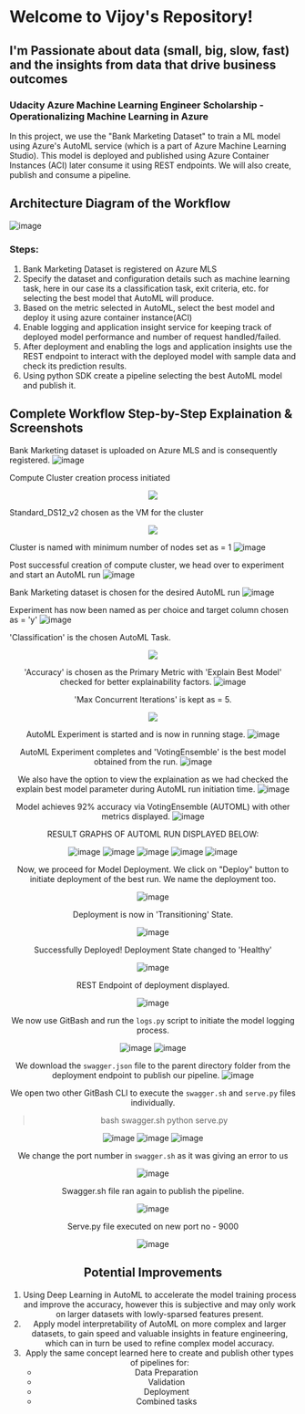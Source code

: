 # Welcome to Vijoy's Repository!

## I'm Passionate about data (small, big, slow, fast) and the insights from data that drive business outcomes

### Udacity Azure Machine Learning Engineer Scholarship - Operationalizing Machine Learning in Azure

In this project, we use the "Bank Marketing Dataset" to train a ML model using Azure's AutoML service (which is a part of Azure Machine Learning Studio). This model is deployed and published using Azure Container Instances (ACI) later consume it using REST endpoints. We will also create, publish and consume a pipeline.


## Architecture Diagram of the Workflow
![image](https://user-images.githubusercontent.com/81923226/114523564-06d0b000-9c62-11eb-9977-e5fef2391b98.png)

### Steps:
1. Bank Marketing Dataset is registered on Azure MLS
2. Specify the dataset and configuration details such as machine learning task, here in our case its a classification task, exit criteria, etc. for selecting the best model that AutoML will produce.
3. Based on the metric selected in AutoML, select the best model and deploy it using azure container instance(ACI)
4. Enable logging and application insight service for keeping track of deployed model performance and number of request handled/failed.
5. After deployment and enabling the logs and application insights use the REST endpoint to interact with the deployed model with sample data and check its prediction results.
6. Using python SDK create a pipeline selecting the best AutoML model and publish it.


## Complete Workflow Step-by-Step Explaination & Screenshots


Bank Marketing dataset is uploaded on Azure MLS and is consequently registered.
![image](https://user-images.githubusercontent.com/81923226/114527550-bf4c2300-9c65-11eb-880d-73dfeb1fb630.png)

Compute Cluster creation process initiated
<center>
    <img src="https://user-images.githubusercontent.com/81923226/114527778-fde1dd80-9c65-11eb-982d-6d569e747c33.png">
</center>

Standard_DS12_v2 chosen as the VM for the cluster
<center>
    <img src="https://user-images.githubusercontent.com/81923226/114527851-0f2aea00-9c66-11eb-8a32-04191c606d8d.png">
</center>

Cluster is named with minimum number of nodes set as = 1
![image](https://user-images.githubusercontent.com/81923226/114528111-51ecc200-9c66-11eb-84a1-7e12fbe0328d.png)


Post successful creation of compute cluster, we head over to experiment and start an AutoML run
![image](https://user-images.githubusercontent.com/81923226/114528196-6af57300-9c66-11eb-950f-0a6fdaa000c0.png)


Bank Marketing dataset is chosen for the desired AutoML run
![image](https://user-images.githubusercontent.com/81923226/114528245-75b00800-9c66-11eb-9dbf-a2c6ab202453.png)


Experiment has now been named as per choice and target column chosen as = 'y'
![image](https://user-images.githubusercontent.com/81923226/114528331-8bbdc880-9c66-11eb-8e7a-6c611d763e2e.png)


'Classification' is the chosen AutoML Task.
<center>
    <img src="https://user-images.githubusercontent.com/81923226/114529524-a8a6cb80-9c67-11eb-9d6e-8b59540c9c4a.png"
</center>

'Accuracy' is chosen as the Primary Metric with 'Explain Best Model' checked for better explainability factors.
![image](https://user-images.githubusercontent.com/81923226/114529608-c3794000-9c67-11eb-85d0-7af9b1942cc4.png)

'Max Concurrent Iterations' is kept as = 5.
<center>
    <img src="https://user-images.githubusercontent.com/81923226/114529700-dbe95a80-9c67-11eb-88c2-a45aa99f063c.png"
</center>

AutoML Experiment is started and is now in running stage.
![image](https://user-images.githubusercontent.com/81923226/114535658-e870b180-9c6d-11eb-92a6-8ae4edcfa091.png)


AutoML Experiment completes and 'VotingEnsemble' is the best model obtained from the run.
![image](https://user-images.githubusercontent.com/81923226/114535767-050ce980-9c6e-11eb-9751-3328d3f639b2.png)


We also have the option to view the explaination as we had checked the explain best model parameter during AutoML run initiation time.
![image](https://user-images.githubusercontent.com/81923226/114537422-ce37d300-9c6f-11eb-8620-27cb88af568e.png)

Model achieves 92% accuracy via VotingEnsemble (AUTOML) with other metrics displayed.
![image](https://user-images.githubusercontent.com/81923226/114537515-eb6ca180-9c6f-11eb-8a44-87abefbbf89f.png)

RESULT GRAPHS OF AUTOML RUN DISPLAYED BELOW:

![image](https://user-images.githubusercontent.com/81923226/114537728-2c64b600-9c70-11eb-87f1-d151c3735e14.png)
![image](https://user-images.githubusercontent.com/81923226/114537750-31296a00-9c70-11eb-9756-d11db7701a9f.png)
![image](https://user-images.githubusercontent.com/81923226/114537766-34bcf100-9c70-11eb-88f3-55b8dfc8345c.png)
![image](https://user-images.githubusercontent.com/81923226/114537791-3c7c9580-9c70-11eb-900d-8da03f10d504.png)
![image](https://user-images.githubusercontent.com/81923226/114537812-443c3a00-9c70-11eb-95d1-cc304c0fb9e2.png)


Now, we proceed for Model Deployment. We click on "Deploy" button to initiate deployment of the best run. We name the deployment too.

![image](https://user-images.githubusercontent.com/81923226/114537883-5d44eb00-9c70-11eb-96dd-d23ff95a12d2.png)


Deployment is now in 'Transitioning' State.

![image](https://user-images.githubusercontent.com/81923226/114537919-6a61da00-9c70-11eb-9269-9c27302fd9bb.png)


Successfully Deployed! Deployment State changed to 'Healthy'

![image](https://user-images.githubusercontent.com/81923226/114537976-777ec900-9c70-11eb-93ab-54c595410307.png)


REST Endpoint of deployment displayed.

![image](https://user-images.githubusercontent.com/81923226/114538008-81a0c780-9c70-11eb-97fe-b9e0f9042c8b.png)


We now use GitBash and run the `logs.py` script to initiate the model logging process.

![image](https://user-images.githubusercontent.com/81923226/114538105-9b420f00-9c70-11eb-8357-8f451925760b.png)
![image](https://user-images.githubusercontent.com/81923226/114538146-abf28500-9c70-11eb-9c4a-f5a23bd99a4c.png)

We download the `swagger.json` file to the parent directory folder from the deployment endpoint to publish our pipeline.
![image](https://user-images.githubusercontent.com/81923226/114538167-b14fcf80-9c70-11eb-8355-cfe01c432b59.png)


We open two other GitBash CLI to execute the `swagger.sh` and `serve.py` files individually.
> bash swagger.sh
> python serve.py

![image](https://user-images.githubusercontent.com/81923226/114538360-efe58a00-9c70-11eb-8865-4c5da6e5f885.png)
![image](https://user-images.githubusercontent.com/81923226/114538386-f83dc500-9c70-11eb-8e02-9d0047d0d083.png)
![image](https://user-images.githubusercontent.com/81923226/114538417-025fc380-9c71-11eb-84e4-8eef928bcd78.png)

We change the port number in `swagger.sh` as it was giving an error to us

![image](https://user-images.githubusercontent.com/81923226/114538474-0ee41c00-9c71-11eb-957c-987bea4a81a1.png)

Swagger.sh file ran again to publish the pipeline.

![image](https://user-images.githubusercontent.com/81923226/114538514-199eb100-9c71-11eb-9ec3-1585723518fb.png)


Serve.py file executed on new port no - 9000

![image](https://user-images.githubusercontent.com/81923226/114538565-26230980-9c71-11eb-8d97-c2ed86a864e6.png)


























































































## Potential Improvements

1. Using Deep Learning in AutoML to accelerate the model training process and improve the accuracy, however this is subjective and may only work on larger datasets with lowly-sparsed features present.
2. Apply model interpretability of AutoML on more complex and larger datasets, to gain speed and valuable insights in feature engineering, which can in turn be used to refine complex model accuracy.
3. Apply the same concept learned here to create and publish other types of pipelines for:
     - Data Preparation
     - Validation
     - Deployment
     - Combined tasks
